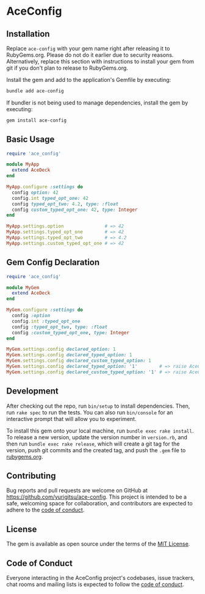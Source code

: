 # AceConfig

## Installation

Replace `ace-config` with your gem name right after releasing it to RubyGems.org. Please do not do it earlier due to security reasons. Alternatively, replace this section with instructions to install your gem from git if you don't plan to release to RubyGems.org.

Install the gem and add to the application's Gemfile by executing:

```bash
bundle add ace-config
```

If bundler is not being used to manage dependencies, install the gem by executing:

```bash
gem install ace-config
```

## Basic Usage

```ruby
require 'ace_config'

module MyApp
  extend AceDeck
end 

MyApp.configure :settings do
  config option: 42
  config.int typed_opt_one: 42
  config typed_opt_two: 4.2, type: :float
  config custom_typed_opt_one: 42, type: Integer
end

MyApp.settings.option               # => 42
MyApp.settings.typed_opt_one        # => 42
MyApp.settings.typed_opt_two        # => 4.2
MyApp.settings.custom_typed_opt_one # => 42
```
## Gem Config Declaration

```ruby
require 'ace_config'

module MyGem
  extend AceDeck
end 

MyGem.configure :settings do
  config :option
  config.int :typed_opt_one
  config :typed_opt_two, type: :float
  config :custom_typed_opt_one, type: Integer
end

MyGem.settings.config declared_option: 1
MyGem.settings.config declared_typed_option: 1
MyGem.settings.config declared_custom_typed_option: 1
MyGem.settings.config declared_typed_option: '1'        # => raise AceConfigErr::SettingTypeError
MyGem.settings.config declared_custom_typed_option: '1' # => raise AceConfigErr::SettingTypeError
``` 

## Development

After checking out the repo, run `bin/setup` to install dependencies. Then, run `rake spec` to run the tests. You can also run `bin/console` for an interactive prompt that will allow you to experiment.

To install this gem onto your local machine, run `bundle exec rake install`. To release a new version, update the version number in `version.rb`, and then run `bundle exec rake release`, which will create a git tag for the version, push git commits and the created tag, and push the `.gem` file to [rubygems.org](https://rubygems.org).

## Contributing

Bug reports and pull requests are welcome on GitHub at https://github.com/yurigitsu/ace-config. This project is intended to be a safe, welcoming space for collaboration, and contributors are expected to adhere to the [code of conduct](https://github.com/yurigitsu/ace-config/blob/main/CODE_OF_CONDUCT.md).

## License

The gem is available as open source under the terms of the [MIT License](https://opensource.org/licenses/MIT).

## Code of Conduct

Everyone interacting in the AceConfig project's codebases, issue trackers, chat rooms and mailing lists is expected to follow the [code of conduct](https://github.com/yurigitsu/ace-config/blob/main/CODE_OF_CONDUCT.md).
